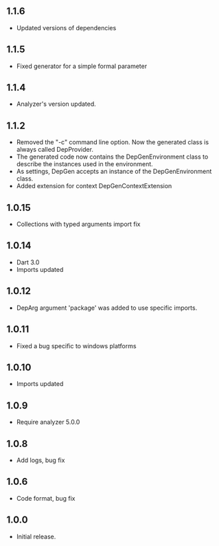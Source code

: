 ## 1.1.6

- Updated versions of dependencies
 
## 1.1.5

- Fixed generator for a simple formal parameter

## 1.1.4

- Analyzer's version updated.

## 1.1.2

- Removed the "-c" command line option. Now the generated class is always called DepProvider.
- The generated code now contains the DepGenEnvironment class to describe the instances used in the
  environment.
- As settings, DepGen accepts an instance of the DepGenEnvironment class.
- Added extension for context DepGenContextExtension

## 1.0.15

- Collections with typed arguments import fix

## 1.0.14

- Dart 3.0
- Imports updated

## 1.0.12

- DepArg argument 'package' was added to use specific imports.

## 1.0.11

- Fixed a bug specific to windows platforms

## 1.0.10

- Imports updated

## 1.0.9

- Require analyzer 5.0.0

## 1.0.8

- Add logs, bug fix

## 1.0.6

- Code format, bug fix

## 1.0.0

- Initial release.
